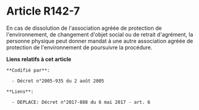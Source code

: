 # Article R142-7

En cas de dissolution de l'association agréée de protection de l'environnement, de changement d'objet social ou de retrait
d'agrément, la personne physique peut donner mandat à une autre association agréée de protection de l'environnement de
poursuivre la procédure.

**Liens relatifs à cet article**

	**Codifié par**:

	  - Décret n°2005-935 du 2 août 2005

	**Liens**:

	  - DEPLACE: Décret n°2017-888 du 6 mai 2017 - art. 6
